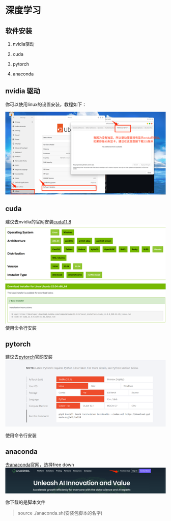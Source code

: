 # 深度学习

## 软件安装

1. nvidia驱动

2. cuda

3. pytorch

4. anaconda

## nvidia 驱动

你可以使用linux的设置安装，教程如下：

![nvidia_dribver](./img/nvidia.png)

## cuda

建议去nvidia的官网安装[cuda11.8](https://developer.nvidia.com/cuda-11-8-0-download-archive)
![cuda](./img/cuda.png)
使用命令行安装

## pytorch

建议去[pytorch](https://pytorch.org/)官网安装
![pytorch](./img/pytorch.png)

使用命令行安装

## anaconda

去[anaconda](https://www.anaconda.com/)官网，选择free down
![anaconda](./img/anaconda.png)

你下载的是脚本文件

> source ./anaconda.sh(安装包脚本的名字)

